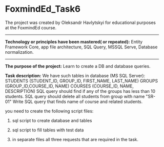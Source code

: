 # FoxmindEd_Task6
The project was created by Oleksandr Havlytskyi for educational purposes at the FoxmindEd course.
____
**Technology or principles have been mastered( or repeated):** Entity Framework Core, app file architecture, SQL Query, MSSQL Serve, Database normalization.
____
**The purpose of the project:** Learn to create a DB and database queries.

**Task description:**
We have such tables in database (MS SQL Server):
STUDENTS (STUDENT_ID, GROUP_ID, FIRST_NAME, LAST_NAME)
GROUPS (GROUP_ID,COURSE_ID, NAME)
COURSES (COURSE_ID, NAME, DESCRIPTION)
SQL query should find if any of the groups has less than 10 students.
SQL query should delete all students from group with name "SR-01"
Write SQL query that finds name of course and related students.




you need to create the following script files:

1) sql script to create database and tables

2) sql script to fill tables with test data

3) in separate files all three requests that are required in the task.

